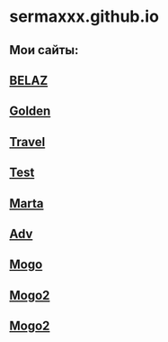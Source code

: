 # sermaxxx.github.io
## Мои сайты: 
## [BELAZ](https://sermaxxx.github.io/belaz/index.html)
## [Golden](https://sermaxxx.github.io/Golden/index.html)
## [Travel](https://sermaxxx.github.io/Travel/index.html)
## [Test](https://sermaxxx.github.io/free-psd/index.html)
## [Marta](https://sermaxxx.github.io/Marta/index.html)
## [Adv](https://sermaxxx.github.io/adv/index.html)
## [Mogo](https://sermaxxx.github.io/mogo/index.html)
## [Mogo2](https://sermaxxx.github.io/mogo2/index.html)
## [Mogo2](https://sermaxxx.github.io/shopno/index.html)
